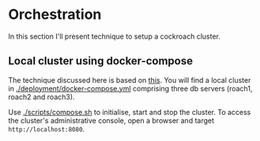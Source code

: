 # Orchestration

In this section I'll present technique to setup a cockroach cluster.

## Local cluster using docker-compose

The technique discussed here is based on [this](https://www.cockroachlabs.com/docs/stable/start-a-local-cluster.html). You will find a local cluster in [./deployment/docker-compose.yml](../deployment/docker-compose.yml) comprising three db servers (roach1, roach2 and roach3).

Use [./scripts/compose.sh](../scripts/compose.sh) to initialise, start and stop the cluster. To access the cluster's administrative console, open a browser and target `http://localhost:8080`.